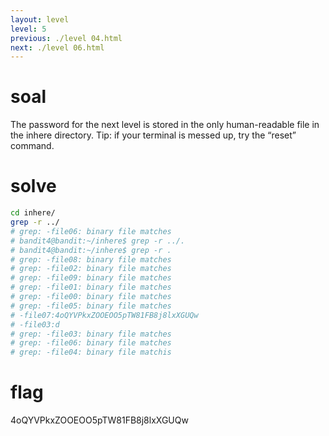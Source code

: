 ```yaml
---
layout: level
level: 5
previous: ./level 04.html
next: ./level 06.html
---
```


# soal
The password for the next level is stored in the only human-readable file in the inhere directory. Tip: if your terminal is messed up, try the “reset” command.

# solve
```bash
cd inhere/
grep -r ../
# grep: -file06: binary file matches
# bandit4@bandit:~/inhere$ grep -r ../.
# bandit4@bandit:~/inhere$ grep -r .
# grep: -file08: binary file matches
# grep: -file02: binary file matches
# grep: -file09: binary file matches
# grep: -file01: binary file matches
# grep: -file00: binary file matches
# grep: -file05: binary file matches
# -file07:4oQYVPkxZOOEOO5pTW81FB8j8lxXGUQw
# -file03:d
# grep: -file03: binary file matches
# grep: -file06: binary file matches
# grep: -file04: binary file matchis
```

# flag
4oQYVPkxZOOEOO5pTW81FB8j8lxXGUQw